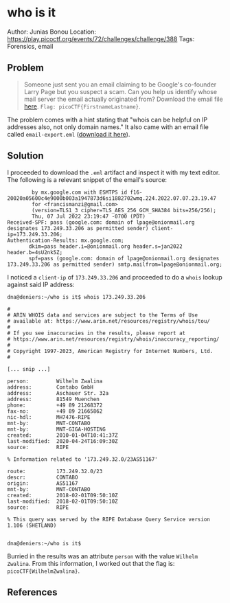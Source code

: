 # who is it

Author: Junias Bonou
Location: https://play.picoctf.org/events/72/challenges/challenge/388
Tags: Forensics, email

## Problem

> Someone just sent you an email claiming to be Google's co-founder Larry Page but you suspect a scam. Can you help us identify whose mail server the email actually originated from? Download the email file [here](https://artifacts.picoctf.net/c/499/email-export.eml). ``Flag: picoCTF{FirstnameLastname}``.

The problem comes with a hint stating that "whois can be helpful on IP addresses also, not only domain names." It also came with an email file called ``email-export.eml`` ([download it here](https://artifacts.picoctf.net/c/499/email-export.eml)).

## Solution

I proceeded to download the ``.eml`` artifact and inspect it with my text editor. The following is a relevant snippet of the email's source:

```
        by mx.google.com with ESMTPS id f16-20020a05600c4e9000b003a1947873d6si1882702wmq.224.2022.07.07.23.19.47
        for <francismanzi@gmail.com>
        (version=TLS1_3 cipher=TLS_AES_256_GCM_SHA384 bits=256/256);
        Thu, 07 Jul 2022 23:19:47 -0700 (PDT)
Received-SPF: pass (google.com: domain of lpage@onionmail.org designates 173.249.33.206 as permitted sender) client-ip=173.249.33.206;
Authentication-Results: mx.google.com;
       dkim=pass header.i=@onionmail.org header.s=jan2022 header.b=4sU2nk5Z;
       spf=pass (google.com: domain of lpage@onionmail.org designates 173.249.33.206 as permitted sender) smtp.mailfrom=lpage@onionmail.org;
```

I noticed a ``client-ip`` of ``173.249.33.206`` and proceeded to do a ``whois`` lookup against said IP address:

```
dna@deniers:~/who is it$ whois 173.249.33.206

#
# ARIN WHOIS data and services are subject to the Terms of Use
# available at: https://www.arin.net/resources/registry/whois/tou/
#
# If you see inaccuracies in the results, please report at
# https://www.arin.net/resources/registry/whois/inaccuracy_reporting/
#
# Copyright 1997-2023, American Registry for Internet Numbers, Ltd.
#

[... snip ...]

person:         Wilhelm Zwalina
address:        Contabo GmbH
address:        Aschauer Str. 32a
address:        81549 Muenchen
phone:          +49 89 21268372
fax-no:         +49 89 21665862
nic-hdl:        MH7476-RIPE
mnt-by:         MNT-CONTABO
mnt-by:         MNT-GIGA-HOSTING
created:        2010-01-04T10:41:37Z
last-modified:  2020-04-24T16:09:30Z
source:         RIPE

% Information related to '173.249.32.0/23AS51167'

route:          173.249.32.0/23
descr:          CONTABO
origin:         AS51167
mnt-by:         MNT-CONTABO
created:        2018-02-01T09:50:10Z
last-modified:  2018-02-01T09:50:10Z
source:         RIPE

% This query was served by the RIPE Database Query Service version 1.106 (SHETLAND)


dna@deniers:~/who is it$ 
```

Burried in the results was an attribute ``person`` with the value ``Wilhelm Zwalina``. From this information, I worked out that the flag is: ``picoCTF{WilhelmZwalina}``.

## References
